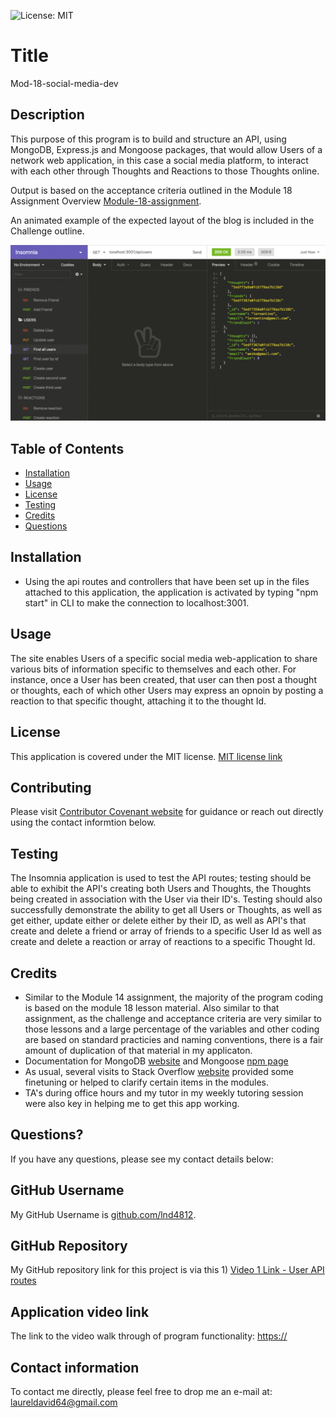 ![License: MIT](https://img.shields.io/badge/License-MIT-yellow.svg)

# Title

Mod-18-social-media-dev

## Description

This purpose of this program is to build and structure an API, using MongoDB, Express.js and Mongoose packages, that would allow Users of a network web application, in this case a social media platform, to interact with each other through Thoughts and Reactions to those Thoughts online.

Output is based on the acceptance criteria outlined in the Module 18 Assignment Overview [Module-18-assignment](https://courses.bootcampspot.com/courses/1181/assignments/23378?module_item_id=466035).

An animated example of the expected layout of the blog is included in the Challenge outline.

![example](./public/18-nosql-homework-demo-01.gif)

## Table of Contents

* [Installation](#installation)
* [Usage](#usage)
* [License](#license)
* [Testing](#testing)
* [Credits](#credits)
* [Questions](#questions)

## Installation

* Using the api routes and controllers that have been set up in the files attached to this application, the application is activated by typing "npm start" in CLI to make the connection to localhost:3001.
  
## Usage

The site enables Users of a specific social media web-application to share various bits of information specific to themselves and each other.  For instance, once a User has been created, that user can then post a thought or thoughts, each of which other Users may express an opnoin by posting a reaction to that specific thought, attaching it to the thought Id.

## License

This application is covered under the MIT license.  [MIT license link](https://choosealicense.com/licenses/mit/)

## Contributing

Please visit [Contributor Covenant website](https://contributor-covenant.org) for guidance or reach out directly using the contact informtion below.

## Testing

The Insomnia application is used to test the API routes; testing should be able to exhibit the API's creating both Users and Thoughts, the Thoughts being created in association with the User via their ID's.  Testing should also successfully demonstrate the ability to get all Users or Thoughts, as well as get either, update either or delete either by their ID, as well as API's that create and delete a friend or array of friends to a specific User Id as well as create and delete a reaction or array of reactions to a specific Thought Id.

## Credits

* Similar to the Module 14 assignment, the majority of the program coding is based on the module 18 lesson material. Also similar to that assignment, as the challenge and acceptance criteria are very similar to those lessons and a large percentage of the variables and other coding are based on standard practicies and naming conventions, there is a fair amount of duplication of that material in my applicaton.
* Documentation for MongoDB [website](https://www.mongodb.com) and Mongoose [npm page](https://www.npmjs.com/package/mongoose)
* As usual, several visits to Stack Overflow [website](https://stackoverflow.com) provided some finetuning or helped to clarify certain items in the modules.
* TA's during office hours and my tutor in my weekly tutoring session were also key in helping me to get this app working.

## Questions?

If you have any questions, please see my contact details below:

## GitHub Username

My GitHub Username is [github.com/lnd4812](https://github.com/lnd4812).  

## GitHub Repository

My GitHub repository link for this project is via this 1) [Video 1 Link - User API routes](https://github.com/lnd4812/mod-18-social-media-dev)

## Application video link

The link to the video walk through of program functionality: [https://](https://www.vidline.com/share/V0XWRHJB6B/3a38acfde86e8c07b49a76a6462d2e06)

## Contact information

To contact me directly, please feel free to drop me an e-mail at: <a hef="mailto:laureldavid64@gmail.com">laureldavid64@gmail.com</a>
